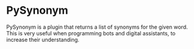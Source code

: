 # PySynonym
PySynonym is a plugin that returns a list of synonyms for the given word. This is very useful when programming bots and digital assistants, to increase their understanding.
